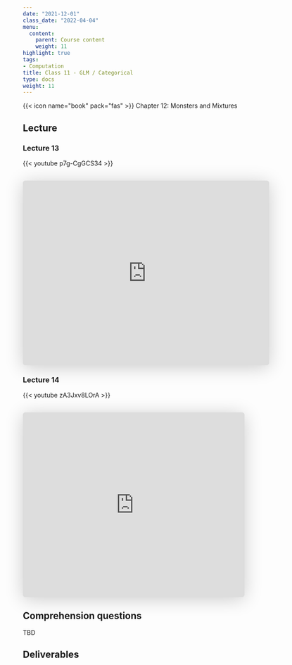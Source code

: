 ```yaml
---
date: "2021-12-01"
class_date: "2022-04-04"
menu:
  content:
    parent: Course content
    weight: 11
highlight: true
tags:
- Computation
title: Class 11 - GLM / Categorical
type: docs
weight: 11
---
```



{{< icon name="book" pack="fas" >}} Chapter 12: Monsters and Mixtures

<!--more-->

## Lecture

### Lecture 13

{{< youtube p7g-CgGCS34 >}}

<br>

<iframe class="speakerdeck-iframe" frameborder="0" src="https://speakerdeck.com/player/14835b694f5849bb8e277aeaa977e5dc" title="L13 Statistical Rethinking Winter 2019" allowfullscreen="true" mozallowfullscreen="true" webkitallowfullscreen="true" style="border: 0px; background: padding-box padding-box rgba(0, 0, 0, 0.1); margin: 0px; padding: 0px; border-radius: 6px; box-shadow: rgba(0, 0, 0, 0.2) 0px 5px 40px; width: 560px; height: 420px;" data-ratio="1.3333333333333333"></iframe>

<br>

### Lecture 14

{{< youtube zA3Jxv8LOrA >}}

<br>

<iframe class="speakerdeck-iframe" frameborder="0" src="https://speakerdeck.com/player/bb23a87b930a4bf0a1450ebe5bd044cb" title="L14 Statistical Rethinking Winter 2019" allowfullscreen="true" mozallowfullscreen="true" webkitallowfullscreen="true" style="border: 0px; background: padding-box padding-box rgba(0, 0, 0, 0.1); margin: 0px; padding: 0px; border-radius: 6px; box-shadow: rgba(0, 0, 0, 0.2) 0px 5px 40px; width: 100%; height: 420px;" data-ratio="1.3333333333333333"></iframe>

## Comprehension questions

TBD

## Deliverables
